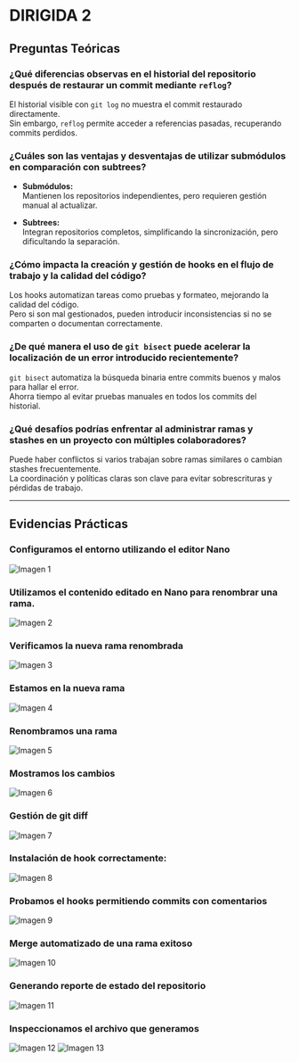 # DIRIGIDA 2

## Preguntas Teóricas

### ¿Qué diferencias observas en el historial del repositorio después de restaurar un commit mediante `reflog`?

El historial visible con `git log` no muestra el commit restaurado directamente.  
Sin embargo, `reflog` permite acceder a referencias pasadas, recuperando commits perdidos.

### ¿Cuáles son las ventajas y desventajas de utilizar submódulos en comparación con subtrees?

- **Submódulos:**  
  Mantienen los repositorios independientes, pero requieren gestión manual al actualizar.

- **Subtrees:**  
  Integran repositorios completos, simplificando la sincronización, pero dificultando la separación.

### ¿Cómo impacta la creación y gestión de hooks en el flujo de trabajo y la calidad del código?

Los hooks automatizan tareas como pruebas y formateo, mejorando la calidad del código.  
Pero si son mal gestionados, pueden introducir inconsistencias si no se comparten o documentan correctamente.

### ¿De qué manera el uso de `git bisect` puede acelerar la localización de un error introducido recientemente?

`git bisect` automatiza la búsqueda binaria entre commits buenos y malos para hallar el error.  
Ahorra tiempo al evitar pruebas manuales en todos los commits del historial.

### ¿Qué desafíos podrías enfrentar al administrar ramas y stashes en un proyecto con múltiples colaboradores?

Puede haber conflictos si varios trabajan sobre ramas similares o cambian stashes frecuentemente.  
La coordinación y políticas claras son clave para evitar sobrescrituras y pérdidas de trabajo.

---

## Evidencias Prácticas

### Configuramos el entorno utilizando el editor Nano
![Imagen 1](https://github.com/AriusJoel1/DesarrolloDeSoftware/blob/main/dirigida2/img/imagen1.png.jpg)

### Utilizamos el contenido editado en Nano para renombrar una rama.
![Imagen 2](https://github.com/AriusJoel1/DesarrolloDeSoftware/blob/main/dirigida2/img/imagen2.png.jpg)

### Verificamos la nueva rama renombrada
![Imagen 3](https://github.com/AriusJoel1/DesarrolloDeSoftware/blob/main/dirigida2/img/imagen3.jpg)

### Estamos en la nueva rama
![Imagen 4](https://github.com/AriusJoel1/DesarrolloDeSoftware/blob/main/dirigida2/img/imagen4.jpg)

### Renombramos una rama 
![Imagen 5](https://github.com/AriusJoel1/DesarrolloDeSoftware/blob/main/dirigida2/img/imagen5.jpg)

### Mostramos los cambios  
![Imagen 6](https://github.com/AriusJoel1/DesarrolloDeSoftware/blob/main/dirigida2/img/imagen6.jpg)

### Gestión de git diff 
![Imagen 7](https://github.com/AriusJoel1/DesarrolloDeSoftware/blob/main/dirigida2/img/imagen7.jpg)

### Instalación de hook correctamente: 
![Imagen 8](https://github.com/AriusJoel1/DesarrolloDeSoftware/blob/main/dirigida2/img/imagen8.jpg)

### Probamos el hooks permitiendo commits con comentarios 
![Imagen 9](https://github.com/AriusJoel1/DesarrolloDeSoftware/blob/main/dirigida2/img/imagen9.jpg)

### Merge automatizado de una rama exitoso 
![Imagen 10](https://github.com/AriusJoel1/DesarrolloDeSoftware/blob/main/dirigida2/img/imagen10.jpg)

### Generando reporte de estado del repositorio 
![Imagen 11](https://github.com/AriusJoel1/DesarrolloDeSoftware/blob/main/dirigida2/img/imagen11.jpg)

### Inspeccionamos el archivo que generamos  
![Imagen 12](https://github.com/AriusJoel1/DesarrolloDeSoftware/blob/main/dirigida2/img/imagen13.jpg)
![Imagen 13](https://github.com/AriusJoel1/DesarrolloDeSoftware/blob/main/dirigida2/img/imagen14.jpg)
